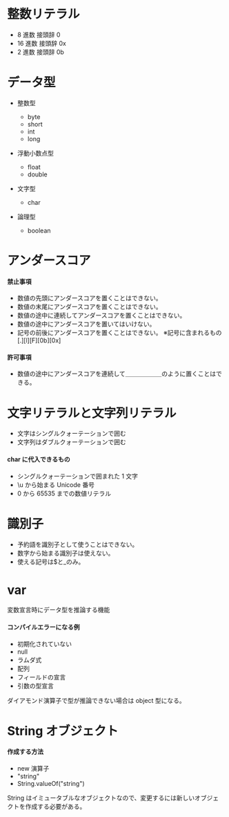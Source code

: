 # 整数リテラル

- 8 進数 接頭辞 0
- 16 進数 接頭辞 0x
- 2 進数 接頭辞 0b

# データ型

- 整数型

  - byte
  - short
  - int
  - long

- 浮動小数点型

  - float
  - double

- 文字型

  - char

- 論理型
  - boolean

# アンダースコア

#### 禁止事項

- 数値の先頭にアンダースコアを置くことはできない。
- 数値の末尾にアンダースコアを置くことはできない。
- 数値の途中に連続してアンダースコアを置くことはできない。
- 数値の途中にアンダースコアを置いてはいけない。
- 記号の前後にアンダースコアを置くことはできない。
  ※記号に含まれるもの[.][l][F][0b][0x]

#### 許可事項

- 数値の途中にアンダースコアを連続して＿＿＿＿＿＿のように置くことはできる。

# 文字リテラルと文字列リテラル

- 文字はシングルクォーテーションで囲む
- 文字列はダブルクォーテーションで囲む

#### char に代入できるもの

- シングルクォーテーションで囲まれた 1 文字
- \u から始まる Unicode 番号
- 0 から 65535 までの数値リテラル

# 識別子

- 予約語を識別子として使うことはできない。
- 数字から始まる識別子は使えない。
- 使える記号は$と\_のみ。

# var

変数宣言時にデータ型を推論する機能

#### コンパイルエラーになる例

- 初期化されていない
- null
- ラムダ式
- 配列
- フィールドの宣言
- 引数の型宣言

ダイアモンド演算子で型が推論できない場合は object 型になる。

# String オブジェクト

#### 作成する方法

- new 演算子
- "string"
- String.valueOf("string")

String はイミュータブルなオブジェクトなので、変更するには新しいオブジェクトを作成する必要がある。

